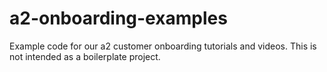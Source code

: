 # a2-onboarding-examples


Example code for our a2 customer onboarding tutorials and videos. This is not intended as a boilerplate project.
